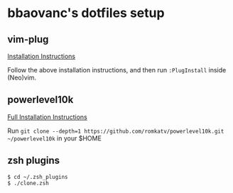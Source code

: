 # bbaovanc's dotfiles setup

## vim-plug

[Installation Instructions](https://github.com/junegunn/vim-plug#unix)

Follow the above installation instructions, and then run `:PlugInstall` inside (Neo)vim.

## powerlevel10k

[Full Installation Instructions](https://github.com/romkatv/powerlevel10k#manual)

Run `git clone --depth=1 https://github.com/romkatv/powerlevel10k.git ~/powerlevel10k` in your $HOME

## zsh plugins

```shell
$ cd ~/.zsh_plugins
$ ./clone.zsh
```
